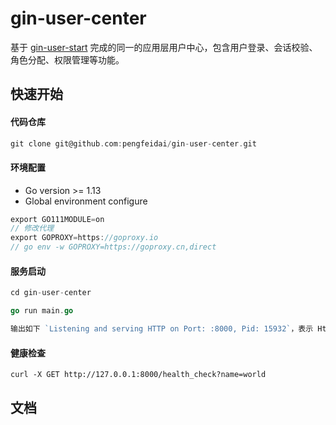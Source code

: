 # gin-user-center

基于 [gin-user-start](https://github.com/pengfeidai/gin-user-start) 完成的同一的应用层用户中心，包含用户登录、会话校验、角色分配、权限管理等功能。

## 快速开始

#### 代码仓库

```go
git clone git@github.com:pengfeidai/gin-user-center.git
```

#### 环境配置

- Go version >= 1.13
- Global environment configure

```go
export GO111MODULE=on
// 修改代理
export GOPROXY=https://goproxy.io
// go env -w GOPROXY=https://goproxy.cn,direct 
```

#### 服务启动

```go
cd gin-user-center

go run main.go

输出如下 `Listening and serving HTTP on Port: :8000, Pid: 15932`，表示 Http Server 启动成功。
```

#### 健康检查

```
curl -X GET http://127.0.0.1:8000/health_check?name=world
```

## 文档